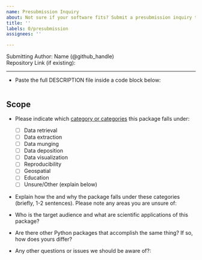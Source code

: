 ```yaml
---
name: Presubmission Inquiry
about: Not sure if your software fits? Submit a presubmission inquiry to the editors
title: ''
labels: 0/presubmission
assignees: ''

---
```


Submitting Author: Name (@github_handle)  
Repository Link (if existing):   

---

-   Paste the full DESCRIPTION file inside a code block below:

```

```

## Scope 

- Please indicate which [category or categories](https://pyopensci.github.io/dev_guide/peer_review/peer_review_proc.html#aims-and-scope) this package falls under:
	- [ ] Data retrieval
	- [ ] Data extraction
	- [ ] Data munging
	- [ ] Data deposition
	- [ ] Data visualization
	- [ ] Reproducibility
	- [ ] Geospatial
	- [ ] Education
	- [ ] Unsure/Other (explain below)
        
- Explain how the and why the package falls under these categories (briefly, 1-2 sentences).  Please note any areas you are unsure of:

-   Who is the target audience and what are scientific applications of this package?  

-   Are there other Python packages that accomplish the same thing? If so, how does yours differ?

-  Any other questions or issues we should be aware of?:
